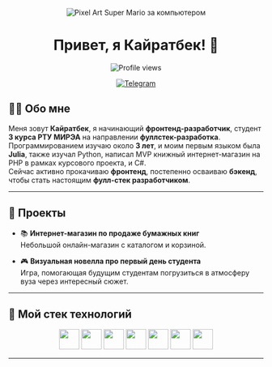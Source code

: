 <p align="center">
  <img src="https://gifdb.com/images/high/pixel-art-super-mario-computer-amwdq1xi8bgz0omx.gif" alt="Pixel Art Super Mario за компьютером" />
</p>


<h1 align="center">Привет, я Кайратбек! 👋</h1>
<p align="center">
  <img src="https://visitor-badge.glitch.me/badge?page_id=Kairatbek.Kairatbek" alt="Profile views" />
</p>

<p align="center">
  <a href="https://t.me/suva_ccc">
    <img src="https://img.shields.io/badge/-Telegram-2CA5E0?style=flat-square&logo=telegram&logoColor=white" alt="Telegram"/>
  </a>
</p>


## 👨‍💻 Обо мне

Меня зовут **Кайратбек**, я начинающий **фронтенд-разработчик**, студент **3 курса РТУ МИРЭА** на направлении **фуллстек-разработка**.  
Программированием изучаю около **3 лет**, и моим первым языком была **Julia**, также изучал Python, написал MVP книжный интернет-магазин на PHP в рамках курсового проекта, и C#.  
Сейчас активно прокачиваю **фронтенд**, постепенно осваиваю **бэкенд**, чтобы стать настоящим **фулл-стек разработчиком**.

---

## 🌟 Проекты

- 📚 **Интернет-магазин по продаже бумажных книг**  
  Небольшой онлайн-магазин с каталогом и корзиной.

- 🎮 **Визуальная новелла про первый день студента**  
  Игра, помогающая будущим студентам погрузиться в атмосферу вуза через интересный сюжет.

---

## 🧰 Мой стек технологий

<p align="center">
  <!-- Frontend -->
  <img src="https://cdn.jsdelivr.net/gh/devicons/devicon/icons/html5/html5-original.svg" width="40" height="40"/>
  <img src="https://cdn.jsdelivr.net/gh/devicons/devicon/icons/css3/css3-original.svg" width="40" height="40"/>
  <img src="https://cdn.jsdelivr.net/gh/devicons/devicon/icons/javascript/javascript-original.svg" width="40" height="40"/>
  <img src="https://cdn.jsdelivr.net/gh/devicons/devicon/icons/react/react-original.svg" width="40" height="40"/>

  <!-- Backend -->
  <img src="https://cdn.jsdelivr.net/gh/devicons/devicon/icons/python/python-original.svg" width="40" height="40"/>
  <img src="https://cdn.jsdelivr.net/gh/devicons/devicon/icons/postgresql/postgresql-original.svg" width="40" height="40"/>

  <!-- Tools -->
  <img src="https://cdn.jsdelivr.net/gh/devicons/devicon/icons/figma/figma-original.svg" width="40" height="40"/>
</p>

---

